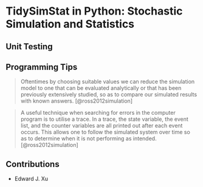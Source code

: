 # TidySimStat in Python: Stochastic Simulation and Statistics

## Unit Testing



## Programming Tips

> Oftentimes by choosing suitable values we can reduce the simulation model to one that can be evaluated analytically or that has been previously extensively studied, so as to compare our simulated results with known answers. [@ross2012simulation]

> A useful technique when searching for errors in the computer program is to utilise a trace. In a trace, the state variable, the event list, and the counter variables are all printed out after each event occurs. This allows one to follow the simulated system over time so as to determine when it is not performing as intended. [@ross2012simulation]

## Contributions

- Edward J. Xu
